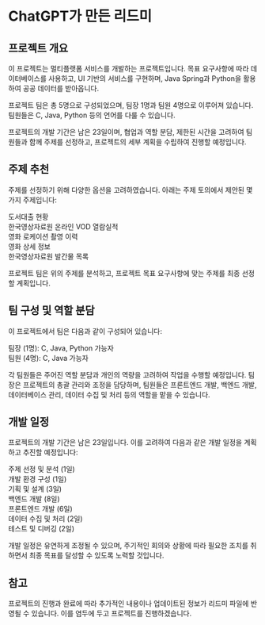 # ChatGPT가 만든 리드미

## 프로젝트 개요

이 프로젝트는 멀티플랫폼 서비스를 개발하는 프로젝트입니다. 목표 요구사항에 따라 데이터베이스를 사용하고, UI 기반의 서비스를 구현하며, Java Spring과 Python을 활용하여 공공 데이터를 받아옵니다.

프로젝트 팀은 총 5명으로 구성되었으며, 팀장 1명과 팀원 4명으로 이루어져 있습니다. 팀원들은 C, Java, Python 등의 언어를 다룰 수 있습니다.

프로젝트의 개발 기간은 남은 23일이며, 협업과 역할 분담, 제한된 시간을 고려하여 팀원들과 함께 주제를 선정하고, 프로젝트의 세부 계획을 수립하여 진행할 예정입니다.

## 주제 추천

주제를 선정하기 위해 다양한 옵션을 고려하였습니다. 아래는 주제 토의에서 제안된 몇 가지 주제입니다:

도서대출 현황  
한국영상자료원 온라인 VOD 열람실적  
영화 로케이션 촬영 이력  
영화 상세 정보  
한국영상자료원 발간물 목록

프로젝트 팀은 위의 주제를 분석하고, 프로젝트 목표 요구사항에 맞는 주제를 최종 선정할 계획입니다.

## 팀 구성 및 역할 분담

이 프로젝트에서 팀은 다음과 같이 구성되어 있습니다:

팀장 (1명): C, Java, Python 가능자  
팀원 (4명): C, Java 가능자

각 팀원들은 주어진 역할 분담과 개인의 역량을 고려하여 작업을 수행할 예정입니다. 팀장은 프로젝트의 총괄 관리와 조정을 담당하며, 팀원들은 프론트엔드 개발, 백엔드 개발, 데이터베이스 관리, 데이터 수집 및 처리 등의 역할을 맡을 수 있습니다.

## 개발 일정

프로젝트의 개발 기간은 남은 23일입니다. 이를 고려하여 다음과 같은 개발 일정을 계획하고 추진할 예정입니다:

주제 선정 및 분석 (1일)  
개발 환경 구성 (1일)  
기획 및 설계 (3일)  
백엔드 개발 (8일)  
프론트엔드 개발 (6일)  
데이터 수집 및 처리 (2일)  
테스트 및 디버깅 (2일)

개발 일정은 유연하게 조정될 수 있으며, 주기적인 회의와 상황에 따라 필요한 조치를 취하면서 최종 목표를 달성할 수 있도록 노력할 것입니다.

## 참고

프로젝트의 진행과 완료에 따라 추가적인 내용이나 업데이트된 정보가 리드미 파일에 반영될 수 있습니다. 이를 염두에 두고 프로젝트를 진행하겠습니다.
